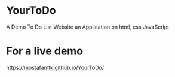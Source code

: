 # YourToDo
A Demo To Do List Website an Application on html, css,JavaScript
# For a live demo 
https://mostafamtk.github.io/YourToDo/
